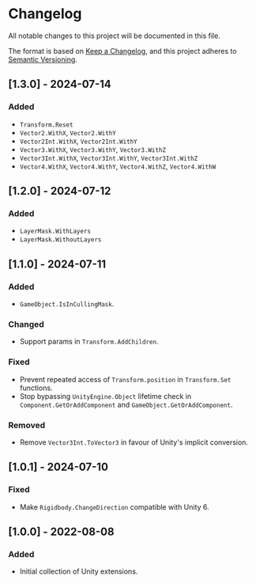 # Changelog

All notable changes to this project will be documented in this file.

The format is based on [Keep a Changelog](https://keepachangelog.com/en/1.1.0/),
and this project adheres to [Semantic Versioning](https://semver.org/spec/v2.0.0.html).


## [1.3.0] - 2024-07-14

### Added

- `Transform.Reset`
- `Vector2.WithX`, `Vector2.WithY`
- `Vector2Int.WithX`, `Vector2Int.WithY`
- `Vector3.WithX`, `Vector3.WithY`, `Vector3.WithZ`
- `Vector3Int.WithX`, `Vector3Int.WithY`, `Vector3Int.WithZ`
- `Vector4.WithX`, `Vector4.WithY`, `Vector4.WithZ`, `Vector4.WithW`

## [1.2.0] - 2024-07-12

### Added

- `LayerMask.WithLayers`
- `LayerMask.WithoutLayers`

## [1.1.0] - 2024-07-11

### Added

- `GameObject.IsInCullingMask`.

### Changed

- Support params in `Transform.AddChildren`.

### Fixed

- Prevent repeated access of `Transform.position` in `Transform.Set` functions.
- Stop bypassing `UnityEngine.Object` lifetime check in
  `Component.GetOrAddComponent` and `GameObject.GetOrAddComponent`.

### Removed

- Remove `Vector3Int.ToVector3` in favour of Unity's implicit conversion.

## [1.0.1] - 2024-07-10

### Fixed

- Make `Rigidbody.ChangeDirection` compatible with Unity 6.

## [1.0.0] - 2022-08-08

### Added

- Initial collection of Unity extensions.
